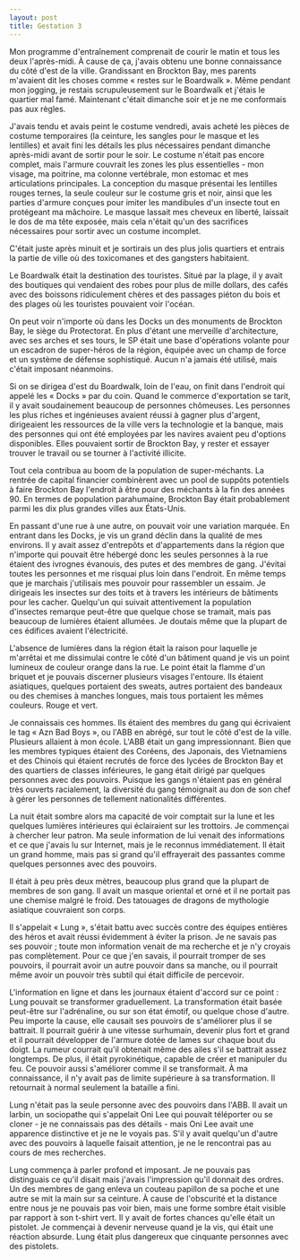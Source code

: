 ```yaml
---
layout: post
title: Gestation 3
---
```


Mon programme d'entraînement comprenait de courir le matin et tous les deux l'après-midi.
À cause de ça, j'avais obtenu une bonne connaissance du côté d'est de la ville.
Grandissant en Brockton Bay, mes parents m'avaient dit les choses comme « restes sur le Boardwalk ».
Même pendant mon jogging, je restais scrupuleusement sur le Boardwalk et j'étais le quartier mal famé.
Maintenant c'était dimanche soir et je ne me conformais pas aux règles.

J'avais tendu et avais peint le costume vendredi, avais acheté les pièces de costume temporaires (la ceinture, les sangles pour le masque et les lentilles) et avait fini les détails les plus nécessaires pendant dimanche après-midi avant de sortir pour le soir.
Le costume n'était pas encore complet, mais l'armure couvrait les zones les plus essentielles - mon visage, ma poitrine, ma colonne vertébrale, mon estomac et mes articulations principales.
La conception du masque présentai les lentilles rouges ternes, la seule couleur sur le costume gris et noir, ainsi que les parties d'armure conçues pour imiter les mandibules d'un insecte tout en protégeant ma mâchoire.
Le masque lassait mes cheveux en liberté, laissait le dos de ma tête exposée, mais cela n'était qu'un des sacrifices nécessaires pour sortir avec un costume incomplet.

C'était juste après minuit et je sortirais un des plus jolis quartiers et entrais la partie de ville où des toxicomanes et des gangsters habitaient.

Le Boardwalk était la destination des touristes.
Situé par la plage, il y avait des boutiques qui vendaient des robes pour plus de mille dollars, des cafés avec des boissons ridiculement chères et des passages piéton du bois et des plages où les touristes pouvaient voir l'océan.

On peut voir n'importe où dans les Docks un des monuments de Brockton Bay, le siège du Protectorat.
En plus d'étant une merveille d'architecture, avec ses arches et ses tours, le SP était une base d'opérations volante pour un escadron de super-héros de la région, équipée avec un champ de force et un système de défense sophistiqué.
Aucun n'a jamais été utilisé, mais c'était imposant néanmoins.

Si on se dirigea d'est du Boardwalk, loin de l'eau, on finit dans l'endroit qui appelé les « Docks » par du coin.
Quand le commerce d'exportation se tarit, il y avait soudainement beaucoup de personnes chômeuses.
Les personnes les plus riches et ingénieuses avaient réussi à gagner plus d'argent, dirigeaient les ressources de la ville vers la technologie et la banque, mais des personnes qui ont été employées par les navires avaient peu d'options disponibles.
Elles pouvaient sortir de Brockton Bay, y rester et essayer trouver le travail ou se tourner à l'activité illicite.

Tout cela contribua au boom de la population de super-méchants.
La rentrée de capital financier combinèrent avec un pool de suppôts potentiels à faire Brockton Bay l'endroit à être pour des méchants à la fin des années 90.
En termes de population parahumaine, Brockton Bay était probablement parmi les dix plus grandes villes aux États-Unis.

En passant d'une rue à une autre, on pouvait voir une variation marquée.
En entrant dans les Docks, je vis un grand déclin dans la qualité de mes environs.
Il y avait assez d'entrepôts et d'appartements dans la région que n'importe qui pouvait être hébergé donc les seules personnes à la rue étaient des ivrognes évanouis, des putes et des membres de gang.
J'évitai toutes les personnes et me risquai plus loin dans l'endroit.
En même temps que je marchais j'utilisais mes pouvoir pour rassembler un essaim.
Je dirigeais les insectes sur des toits et à travers les intérieurs de bâtiments pour les cacher.
Quelqu'un qui suivait attentivement la population d'insectes remarque peut-être que quelque chose se tramait, mais pas beaucoup de lumières étaient allumées.
Je doutais même que la plupart de ces édifices avaient l'électricité.

L'absence de lumières dans la région était la raison pour laquelle je m'arrêtai et me dissimulai contre le côté d'un bâtiment quand je vis un point lumineux de couleur orange dans la rue.
Le point était la flamme d'un briquet et je pouvais discerner plusieurs visages l'entoure.
Ils étaient asiatiques, quelques portaient des sweats, autres portaient des bandeaux ou des chemises à manches longues, mais tous portaient les mêmes couleurs.
Rouge et vert.

Je connaissais ces hommes.
Ils étaient des membres du gang qui écrivaient le tag « Azn Bad Boys », ou l'ABB en abrégé, sur tout le côté d'est de la ville.
Plusieurs allaient à mon école.
L'ABB était un gang impressionnant.
Bien que les membres typiques étaient des Coréens, des Japonais, des Vietnamiens et des Chinois qui étaient recrutés de force des lycées de Brockton Bay et des quartiers de classes inférieures, le gang était dirigé par quelques personnes avec des pouvoirs.
Puisque les gangs n'étaient pas en général très ouverts racialement, la diversité du gang témoignait au don de son chef à gérer les personnes de tellement nationalités différentes.

La nuit était sombre alors ma capacité de voir comptait sur la lune et les quelques lumières intérieures qui éclairaient sur les trottoirs.
Je commençai à chercher leur patron.
Ma seule information de lui venait des informations et ce que j'avais lu sur Internet, mais je le reconnus immédiatement.
Il était un grand homme, mais pas si grand qu'il effrayerait des passantes comme quelques personnes avec des pouvoirs.

Il était à peu près deux mètres, beaucoup plus grand que la plupart de membres de son gang.
Il avait un masque oriental et orné et il ne portait pas une chemise malgré le froid.
Des tatouages de dragons de mythologie asiatique couvraient son corps.

Il s'appelait « Lung », s'était battu avec succès contre des équipes entières des héros et avait réussi évidemment à éviter la prison.
Je ne savais pas ses pouvoir ; toute mon information venait de ma recherche et je n'y croyais pas complètement.
Pour ce que j'en savais, il pourrait tromper de ses pouvoirs, il pourrait avoir un autre pouvoir dans sa manche, ou il pourrait même avoir un pouvoir très subtil qui était difficile de percevoir.

L'information en ligne et dans les journaux étaient d'accord sur ce point : Lung pouvait se transformer graduellement.
La transformation était basée peut-être sur l'adrénaline, ou sur son état émotif, ou quelque chose d'autre.
Peu importe la cause, elle causait ses pouvoirs de s'améliorer plus il se battrait.
Il pourrait guérir à une vitesse surhumain, devenir plus fort et grand et il pourrait développer de l'armure dotée de lames sur chaque bout du doigt.
La rumeur courrait qu'il obtenait même des ailes s'il se battrait assez longtemps.
De plus, il était pyrokinétique, capable de créer et manipuler du feu.
Ce pouvoir aussi s'améliorer comme il se transformait.
À ma connaissance, il n'y avait pas de limite supérieure à sa transformation.
Il retournait à normal seulement la bataille a fini.

Lung n'était pas la seule personne avec des pouvoirs dans l'ABB.
Il avait un larbin, un sociopathe qui s'appelait Oni Lee qui pouvait téléporter ou se cloner - je ne connaissais pas des détails - mais Oni Lee avait une apparence distinctive et je ne le voyais pas.
S'il y avait quelqu'un d'autre avec des pouvoirs à laquelle faisait attention, je ne le rencontrai pas au cours de mes recherches.

Lung commença à parler profond et imposant.
Je ne pouvais pas distinguais ce qu'il disait mais j'avais l'impression qu'il donnait des ordres.
Un des membres de gang enleva un couteau papillon de sa poche et une autre se mit la main sur sa ceinture.
À cause de l'obscurité et la distance entre nous je ne pouvais pas voir bien, mais une forme sombre était visible par rapport à son t-shirt vert.
Il y avait de fortes chances qu'elle était un pistolet.
Je commençai à devenir nerveuse quand je la vis, qui était une réaction absurde.
Lung était plus dangereux que cinquante personnes avec des pistolets.
